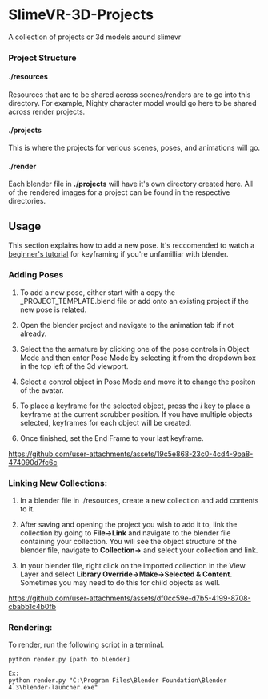 # SlimeVR-3D-Projects
A collection of projects or 3d models around slimevr


### Project Structure

#### **./resources**
Resources that are to be shared across scenes/renders are to go into this directory. For example,  Nighty character model would go here to be shared across render projects. 

#### **./projects**
This is where the projects for verious scenes, poses, and animations will go. 

#### **./render**
Each blender file in **./projects** will have it's own directory created here. All of the rendered images for a project can be found in the respective directories. 


## Usage
This section explains how to add a new pose. 
It's reccomended to watch a [beginner's tutorial](https://youtu.be/8gi9lUYMRcI?si=XMZEfs8m354rdvqH) for keyframing if you're unfamilliar with blender.  

### Adding Poses

1. To add a new pose, either start with a copy the _PROJECT_TEMPLATE.blend file or add onto an existing project if the new pose is related. 

2. Open the blender project and navigate to the animation tab if not already. 

3. Select the the armature by clicking one of the pose controls in Object Mode and then enter Pose Mode by selecting it from the dropdown box in the top left of the 3d viewport. 

4. Select a control object in Pose Mode and move it to change the positon of the avatar. 

5. To place a keyframe for the selected object, press the *i* key to place a keyframe at the current scrubber position. If you have multiple objects selected, keyframes for each object will be created. 

6. Once finished, set the End Frame to your last keyframe. 

https://github.com/user-attachments/assets/19c5e868-23c0-4cd4-9ba8-474090d7fc6c


### Linking New Collections:

1. In a blender file in ./resources, create a new collection and add contents to it. 

2. After saving and opening the project you wish to add it to, link the collection by going to **File->Link** and navigate to the blender file containing your collection. You will see the object structure of the blender file, navigate to **Collection->** and select your collection and link.

3. In your blender file, right click on the imported collection in the View Layer and select **Library Override->Make->Selected & Content**. Sometimes you may need to do this for child objects as well. 

https://github.com/user-attachments/assets/df0cc59e-d7b5-4199-8708-cbabb1c4b0fb



### Rendering: 
To render, run the following script in a terminal. 
```
python render.py [path to blender] 

Ex:
python render.py "C:\Program Files\Blender Foundation\Blender 4.3\blender-launcher.exe"
```






